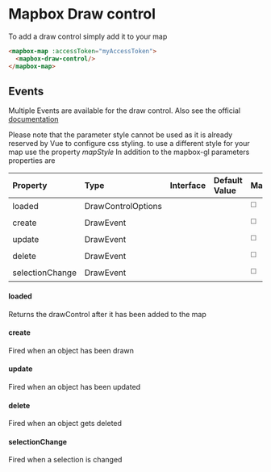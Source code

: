 # Mapbox Draw control

To add a draw control simply add it to your map

```html
<mapbox-map :accessToken="myAccessToken">
  <mapbox-draw-control/>  
</mapbox-map>
```

## Events

Multiple Events are available for the draw control. Also see the official [documentation](https://github.com/mapbox/mapbox-gl-draw/blob/main/docs/API.md)


Please note that the parameter style cannot be used as it is already reserved by Vue to configure css styling. to use a different style for your map use the property *mapStyle* In addition to the mapbox-gl parameters properties are

| Property        | Type               | Interface | Default Value | Mandatory             | Reactive              |
| :-------------- | :----------------- | :-------- | :------------ | --------------------- | --------------------- |
| loaded          | DrawControlOptions |           |               | :white_medium_square: | :white_square_button: |
| create          | DrawEvent          |           |               | :white_medium_square: | :white_square_button: |
| update          | DrawEvent          |           |               | :white_medium_square: | :white_square_button: |
| delete          | DrawEvent          |           |               | :white_medium_square: | :white_square_button: |
| selectionChange | DrawEvent          |           |               | :white_medium_square: | :white_square_button: |


#### loaded
Returns the drawControl after it has been added to the map

#### create
Fired when an object has been drawn

#### update
Fired when an object has been updated

#### delete
Fired when an object gets deleted

#### selectionChange
Fired when a selection is changed
